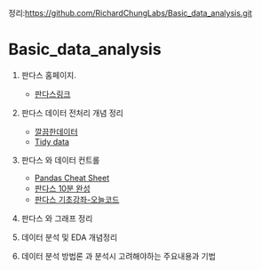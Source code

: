 정리:https://github.com/RichardChungLabs/Basic_data_analysis.git

# Basic_data_analysis
1. 판다스 홈페이지.  
    * [판다스링크](https://pandas.pydata.org/pandas-docs/stable/user_guide/10min.html)
2. 판다스 데이터 전처리 개념 정리  
    * [깔끔한데이터](https://partrita.github.io/posts/tidy-data/)
    * [Tidy data](https://github.com/nickhould/tidy-data-python)
3. 판다스 와 데이터 컨트롤
    * [Pandas Cheat Sheet](https://pandas.pydata.org/Pandas_Cheat_Sheet.pdf)
    * [판다스 10분 완성](https://dataitgirls2.github.io/10minutes2pandas/)
    * [판다스 기초강좌-오늘코드](https://www.youtube.com/watch?v=lspu830SzC8&list=PLaTc2c6yEwmry4B78IJwD47gE8b_ZEsVR&index=2)
4. 판다스 와 그래프 정리

5. 데이터 분석 및 EDA 개념정리

6. 데이터 분석 방법론 과 분석시 고려해야하는 주요내용과 기법

